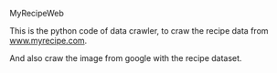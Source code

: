 MyRecipeWeb

This is the python code of data crawler, to craw the recipe data from www.myrecipe.com.

And also craw the image from google with the recipe dataset.
